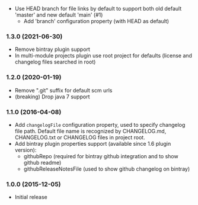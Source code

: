 * Use HEAD branch for file links by default to support both old default 'master' and new default 'main' (#1)
  - Add 'branch' configuration property (with HEAD as default)

### 1.3.0 (2021-06-30)
* Remove bintray plugin support
* In multi-module projects plugin use root project for defaults (license and changelog files searched in root) 

### 1.2.0 (2020-01-19)
* Remove ".git" suffix for default scm urls  
* (breaking) Drop java 7 support

### 1.1.0 (2016-04-08)
* Add `changelogFile` configuration property, used to specify changelog file path. Default file name is recognized by 
    CHANGELOG.md, CHANGELOG.txt or CHANGELOG files in project root.
* Add bintray plugin properties support (available since 1.6 plugin version):
    - githubRepo (required for bintray github integration and to show github readme)
    - githubReleaseNotesFile (used to show github changelog on bintray)

### 1.0.0 (2015-12-05)
* Initial release